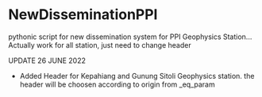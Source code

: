 # NewDisseminationPPI
pythonic script for new dissemination system for PPI Geophysics Station... Actually work for all station, just need to change header

UPDATE 26 JUNE 2022
- Added Header for Kepahiang and Gunung Sitoli Geophysics station. the header will be choosen according to origin from _eq_param
